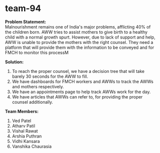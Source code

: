 # team-94

**Problem Statement:**<br>
Malnourishment remains one of India's major problems, afflicting 40% of the children born. AWW tries to assist mothers to give birth to a healthy child with a normal growth spurt. However, due to lack of support and help, AWW is unable to provide the mothers with the right counsel. They need a platform that will provide them with the information to be conveyed and for FMCH to monitor this processM

**Solution:** <br>
1.  To reach the proper counsel, we have a decision tree that will take barely 30 seconds for the AWW to fill. <br>
2.  We have dashboards for FMCH workers and AWWs to track the AWWs and mothers respectively. <br>
3.  We have an appointments page to help track AWWs work for the day. <br>
4.  We have articles that AWWs can refer to, for providing the proper counsel additionally. <br>

**Team Members:**
1. Ved Patel
2. Atharv Patil
3. Vishal Rawat
4. Arshia Puthran
5. Vidhi Kansara
6. Vanshika Chaurasia
